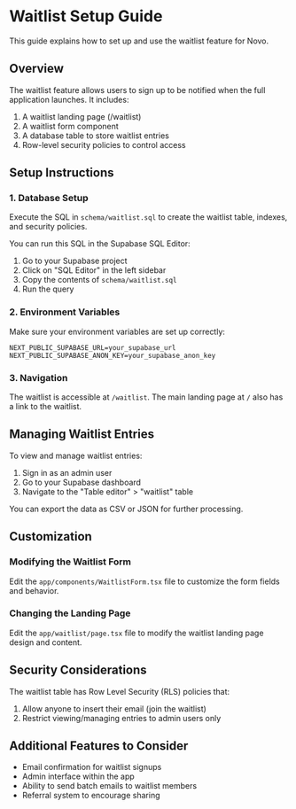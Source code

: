 # Waitlist Setup Guide

This guide explains how to set up and use the waitlist feature for Novo.

## Overview

The waitlist feature allows users to sign up to be notified when the full application launches. It includes:

1. A waitlist landing page (/waitlist)
2. A waitlist form component
3. A database table to store waitlist entries
4. Row-level security policies to control access

## Setup Instructions

### 1. Database Setup

Execute the SQL in `schema/waitlist.sql` to create the waitlist table, indexes, and security policies.

You can run this SQL in the Supabase SQL Editor:

1. Go to your Supabase project
2. Click on "SQL Editor" in the left sidebar
3. Copy the contents of `schema/waitlist.sql`
4. Run the query

### 2. Environment Variables

Make sure your environment variables are set up correctly:

```
NEXT_PUBLIC_SUPABASE_URL=your_supabase_url
NEXT_PUBLIC_SUPABASE_ANON_KEY=your_supabase_anon_key
```

### 3. Navigation

The waitlist is accessible at `/waitlist`. The main landing page at `/` also has a link to the waitlist.

## Managing Waitlist Entries

To view and manage waitlist entries:

1. Sign in as an admin user
2. Go to your Supabase dashboard
3. Navigate to the "Table editor" > "waitlist" table

You can export the data as CSV or JSON for further processing.

## Customization

### Modifying the Waitlist Form

Edit the `app/components/WaitlistForm.tsx` file to customize the form fields and behavior.

### Changing the Landing Page

Edit the `app/waitlist/page.tsx` file to modify the waitlist landing page design and content.

## Security Considerations

The waitlist table has Row Level Security (RLS) policies that:

1. Allow anyone to insert their email (join the waitlist)
2. Restrict viewing/managing entries to admin users only

## Additional Features to Consider

- Email confirmation for waitlist signups
- Admin interface within the app
- Ability to send batch emails to waitlist members
- Referral system to encourage sharing 